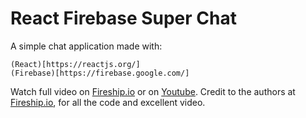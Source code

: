 # React Firebase Super Chat

A simple chat application made with:

    (React)[https://reactjs.org/]
    (Firebase)[https://firebase.google.com/]

Watch full video on [Fireship.io](https://fireship.io/) or on [Youtube](https://www.youtube.com/watch?v=zQyrwxMPm88). Credit to the authors at [Fireship.io](https://fireship.io/), for all the code and excellent video.
